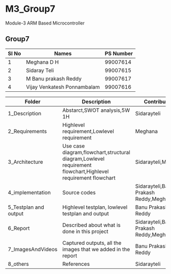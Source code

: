 # M3_Group7
Module-3 ARM Based Microcontroller
## Group7
| Sl No | Names |PS Number |
| ------ | ---------- | ----------- |
| 1 | Meghana D H | 99007614 |
| 2 | Sidaray Teli | 99007615 |
| 3 | M Banu prakash Reddy | 99007617 |
| 4 | Vijay Venkatesh Ponnambalam | 99007616 |

|Folder|Description|Contributors|
|-------|----------|------------|
|1_Description|Abstarct,SWOT analysis,5W 1H|Sidarayteli|
|2_Requirements|Highlevel requirement,Lowlevel requirement|Meghana|
|3_Architecture|Use case diagram,flowchart,structural diagram,Lowlevel requirement flowchart,Highlevel requirement flowchart|Sidarayteli,Meghana|
|4_implementation|Source codes|Sidarayteli,Banu Prakash Reddy,Meghana|
|5_Testplan and output|Highlevel testplan, lowlevel testplan and output|Banu Prakash Reddy|
|6_Report|Described about what is done in this project|Sidarayteli,Banu Prakash Reddy,Meghana|
|7_ImagesAndVideos|Captured outputs, all the images that we added in the report |Banu Prakash Reddy|
|8_others|References|Sidarayteli|
